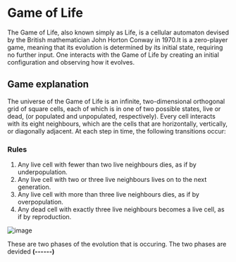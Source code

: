 # Game of Life
 
The Game of Life, also known simply as Life, is a cellular automaton devised by the British mathematician John Horton Conway in 1970.It is a zero-player game, meaning that its evolution is determined by its initial state, requiring no further input. One interacts with the Game of Life by creating an initial configuration and observing how it evolves. 

## Game explanation
The universe of the Game of Life is an infinite, two-dimensional orthogonal grid of square cells, each of which is in one of two possible states, live or dead, (or populated and unpopulated, respectively). Every cell interacts with its eight neighbours, which are the cells that are horizontally, vertically, or diagonally adjacent. At each step in time, the following transitions occur:
### Rules

 1. Any live cell with fewer than two live neighbours dies, as if by underpopulation.
 1. Any live cell with two or three live neighbours lives on to the next generation.
 1. Any live cell with more than three live neighbours dies, as if by overpopulation.
 1. Any dead cell with exactly three live neighbours becomes a live cell, as if by reproduction.
   
![image](https://user-images.githubusercontent.com/39504405/95124273-d57ba280-075b-11eb-944a-923df570b619.png)

These are two phases of the evolution that is occuring. The two phases are devided **(------)**
